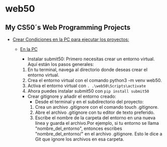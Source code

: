 # web50
## My CS50´s Web Programming Projects

- [Crear Condiciones en la PC para ejecutar los proyectos:](#título-3)
  - [En la PC](#subtítulo-11)

    - Instalar submit50:
    Primero necesitas crear un entorno virtual. Aquí están los pasos generales:

    1. En tu terminal, navega al directorio donde deseas crear el entorno virtual.
    2. Crea el entorno virtual con el comando python3 -m venv web50.
    3. Activa el entorno virtual con ```. .\web50\Scripts\activate```
    4. Ahora puedes instalar submit50 con ```pip install submit50```


    - Crear gitignore y añadir el entorno creado:
        - Desde el terminal y en el subdirectorio del proyecto:
        1. Crea un archivo .gitignore con el comando touch .gitignore.
        2. Abre el archivo .gitignore con tu editor de texto preferido.
        3. Escribe el nombre de la carpeta del entorno en una nueva línea y guarda el archivo.Por ejemplo, si tu entorno se llama "nombre_del_entorno", entonces escribes "nombre_del_entorno/" en el archivo .gitignore. Esto le dice a Git que ignore los archivos en esa carpeta.

